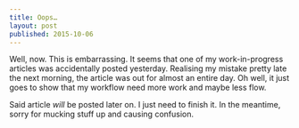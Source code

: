 ```yaml
---
title: Oops…
layout: post
published: 2015-10-06
---
```


Well, now. This is embarrassing. It seems that one of my work-in-progress articles was accidentally posted yesterday. Realising my mistake pretty late the next morning, the article was out for almost an entire day. Oh well, it just goes to show that my workflow need more work and maybe less flow.

Said article *will* be posted later on. I just need to finish it. In the meantime, sorry for mucking stuff up and causing confusion.

